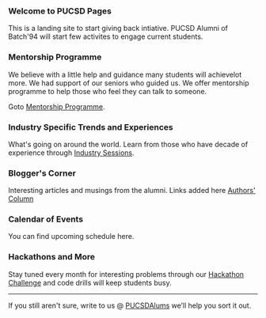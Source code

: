 <link rel="stylesheet" type="text/css" media="all" href="stylesheet/styles.css" />

### Welcome to PUCSD Pages
This is a landing site to start giving back intiative. PUCSD Alumni of Batch'94 will start few activites to engage current students.

### Mentorship Programme 
We believe with a little help and guidance many students will achievelot more. We had support of our seniors who guided us. We offer mentorship programme to help those who feel they can talk to someone.

Goto [Mentorship Programme](https://pucsdalums.github.io/public/pages/mentorship.html).

### Industry Specific Trends and Experiences 
What's going on around the world. Learn from those who have decade of experience through [Industry Sessions](https://pucsdalums.github.io/public/pages/industry.html).

### Blogger's Corner
Interesting articles and musings from the alumni. Links added here [Authors' Column](https://pucsdalums.github.io/public/pages/blogging.html)

### Calendar of Events
You can find upcoming schedule here.

### Hackathons and More

Stay tuned every month for interesting problems through our [Hackathon Challenge](https://pucsdalums.github.io/public/pages/hackathon.html) and code drills will keep students busy. 

---
If you still aren't sure, write to us @ [PUCSDAlums](mailto:PUCSDAlums@gmail.com) we’ll help you sort it out.
